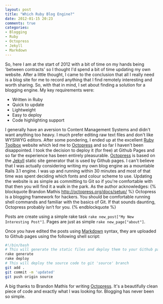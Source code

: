```yaml
---
layout: post
title: "Which Ruby Blog Engine?"
date: 2012-01-15 20:23
comments: true
categories:
- Blogging
- Ruby
- Octopress
- Jekyll
- Markdown
---
```

So, here I am at the start of 2012 with a bit of time on my hands being 'between contracts' so I thought I'd spend a bit of time updating my own website.  After a little thought, I came to the conclusion that all I really need is a blog site for me to record anything that I find remotely interesting and worth sharing.  So, with that in mind, I set about finding a solution for a blogging engine.  My key requirements were:

- Written in Ruby
- Quick to update
- Lightweight
- Easy to deploy
- Code highlighting support

I generally have an aversion to Content Management Systems and didn't want anything too heavy.  I much prefer editing raw text files and don't like WYSIWYG editors.  After some pondering, I ended up at the excellent [Ruby Toolbox](https://www.ruby-toolbox.com/) website which led me to [Octopress](http://octopress.org) and so far I haven't been disappointed.  I took the decision to deploy it (for free) at Github Pages and so far the experience has been entirely pleasurable.  [Octopress](http://octopress.org) is based on the [Jekyll](https://github.com/mojombo/jekyll) static site generator that is used by Github pages.  I can't believe that I was actually considering writing my own blog engine as a mountable Rails 3.1 engine.  I was up and running within 30 minutes and most of that time was spent deciding which fonts and colour scheme to use.  Updating the website is as simple as committing to Git so if you're comfortable with that then you will find it a walk in the park.  As the author acknowledges:
{% blockquote Brandon Mathis http://octopress.org/docs/setup/ %}
Octopress is a blogging framework for hackers. You should be comfortable running shell commands and familiar with the basics of Git. If that sounds daunting, Octopress probably isn’t for you.
{% endblockquote %}

Posts are create using a simple rake task `rake new_post["My New Interesting Post"]`.
Pages are just as simple `rake new_page["about"]`.

Once you have edited the posts using [Markdown](http://github.github.com/github-flavored-markdown/) syntax, they are uploaded to Github pages using the following shell script:

``` bash deploy.sh
#!/bin/bash
# This will generate the static files and deploy them to your Github pages 'master' branch
rake generate
rake deploy
# This will deploy the source code to git 'source' branch
git add .
git commit -m 'updated'
git push origin source
```

A big thanks to Brandon Mathis for writing [Octopress](http://octopress.org).  It's a beautifully clean piece of code and exactly what I was looking for.  Blogging has never been so simple.
